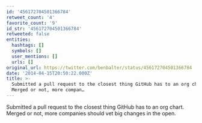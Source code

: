 ```yaml
---
id: '456172704501366784'
retweet_count: '4'
favorite_count: '9'
id_str: '456172704501366784'
retweeted: false
entities:
  hashtags: []
  symbols: []
  user_mentions: []
  urls: []
original_url: https://twitter.com/benbalter/status/456172704501366784
date: '2014-04-15T20:50:22.000Z'
title: >-
  Submitted a pull request to the closest thing GitHub has to an org chart.
  Merged or not, more compan…
---
```


Submitted a pull request to the closest thing GitHub has to an org chart. Merged or not, more companies should vet big changes in the open.